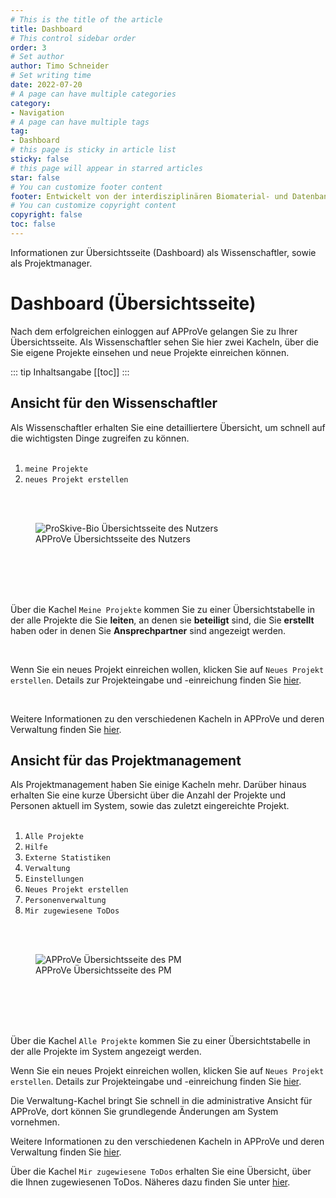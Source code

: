 ```yaml
---
# This is the title of the article
title: Dashboard
# This control sidebar order
order: 3
# Set author
author: Timo Schneider
# Set writing time
date: 2022-07-20
# A page can have multiple categories
category:
- Navigation
# A page can have multiple tags
tag:
- Dashboard
# this page is sticky in article list
sticky: false
# this page will appear in starred articles
star: false
# You can customize footer content
footer: Entwickelt von der interdisziplinären Biomaterial- und Datenbank Frankfurt (iBDF)
# You can customize copyright content
copyright: false
toc: false
---
```


Informationen zur Übersichtsseite (Dashboard) als Wissenschaftler, sowie als Projektmanager.

<!-- more -->

# Dashboard (Übersichtsseite)
Nach dem erfolgreichen einloggen auf APProVe gelangen Sie zu Ihrer Übersichtsseite. Als Wissenschaftler sehen Sie hier zwei Kacheln, über die Sie eigene Projekte einsehen und neue Projekte einreichen können.

::: tip Inhaltsangabe
[[toc]]
:::

## Ansicht für den Wissenschaftler
Als Wissenschaftler erhalten Sie eine detailliertere Übersicht, um schnell auf die wichtigsten Dinge zugreifen zu können.
<br/>
<br/>
<div class="row">
    <div class="col-lg-4">
         <ol>
            <li><code>meine Projekte</code></li>
            <li><code>neues Projekt erstellen</code></li>
         </ol>
<br/>
<br/>
    </div>
    <div class="col-lg-8">
        <figure>
           <div class="container">
             <label for="Entity">
                <img :src="$withBase('/img/navigation/overviewUser.png')" class="float-right" alt="ProSkive-Bio Übersichtsseite des Nutzers">
             </label>
               <figcaption>APProVe Übersichtsseite des Nutzers</figcaption>
           </div>
         </figure>
    </div>
    <br/>
    <br/>
    <br/>
    <br/>
</div>
<p>Über die Kachel <code>Meine Projekte</code> kommen Sie zu einer Übersichtstabelle in der alle Projekte die Sie <strong>leiten</strong>, an denen sie <strong>beteiligt</strong> sind, die Sie <strong>erstellt</strong> haben oder in denen Sie <strong>Ansprechpartner</strong> sind angezeigt werden. </p>
    <br/>
    <p>Wenn Sie ein neues Projekt einreichen wollen, klicken Sie auf <code>Neues Projekt erstellen</code>. Details zur Projekteingabe und -einreichung finden Sie <a href="create-project.html">hier</a>. </p>
   <br/>
   <p>Weitere Informationen zu den verschiedenen Kacheln in APProVe und deren Verwaltung finden Sie <a href="administration/tiles.html">hier</a>.</p>

## Ansicht für das Projektmanagement
Als Projektmanagement haben Sie einige Kacheln mehr. Darüber hinaus erhalten Sie eine kurze Übersicht über die Anzahl der Projekte und Personen aktuell im System, sowie das zuletzt eingereichte Projekt.
<br/>
<br/>
<div class="row">
    <div class="col-lg-4">
         <ol>
            <li><code>Alle Projekte</code></li>
            <li><code>Hilfe</code></li>
            <li><code>Externe Statistiken</code></li>
            <li><code>Verwaltung</code></li>
            <li><code>Einstellungen</code></li>
            <li><code>Neues Projekt erstellen</code></li>
            <li><code>Personenverwaltung</code></li>
            <li><code>Mir zugewiesene ToDos</code></li>
         </ol>
<br/>
<br/>
    </div>
    <div class="col-lg-8">
        <figure>
           <div class="container">
             <label for="Entity">
                <img :src="$withBase('/img/navigation/overviewAdmin.png')" class="float-right" alt="APProVe Übersichtsseite des PM">
             </label>
               <figcaption>APProVe Übersichtsseite des PM</figcaption>
           </div>
         </figure>
    </div>
    <br/>
    <br/>
    <br/>
    <br/>
</div>
     <p>Über die Kachel <code>Alle Projekte</code> kommen Sie zu einer Übersichtstabelle in der alle Projekte im System angezeigt werden. </p>
    <p>Wenn Sie ein neues Projekt einreichen wollen, klicken Sie auf <code>Neues Projekt erstellen</code>. Details zur Projekteingabe und -einreichung finden Sie <a href="create-project.html">hier</a>. </p>
    <p>Die Verwaltung-Kachel bringt Sie schnell in die administrative Ansicht für APProVe, dort können Sie grundlegende Änderungen am System vornehmen. </p>
   <p>Weitere Informationen zu den verschiedenen Kacheln in APProVe und deren Verwaltung finden Sie <a href="/administration/tiles.html">hier</a>.</p>
   <p>Über die Kachel <code>Mir zugewiesene ToDos</code> erhalten Sie eine Übersicht, über die Ihnen zugewiesenen ToDos. Näheres dazu finden Sie unter <a href="/features/todos.html">hier</a>.</p>

